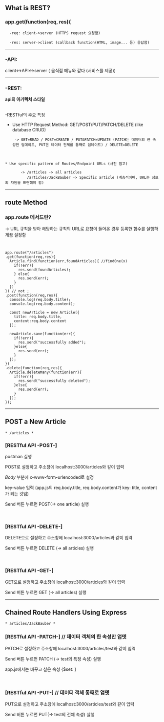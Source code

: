 ## What is REST?


### app.get(function(req, res){

      -req: client->server (HTTPS request 요청함)

      -res: server->client (callback function(HTML, image... 등) 응답함)


* * *
### -API:

client<->API<->server ( 음식점 메뉴와 같다 (서비스를 제공))

* * *

### -REST:

__api의 아키텍처 스타일__  
<br> 

-RESTful의 주요 특징

   * Use HTTP Request Method: GET/POST/PUT/PATCH/DELETE (like database CRUD)

          -> GET=READ / POST=CREATE / PUT&PATCH=UPDATE (PATCH는 데이터의 한 속성만 업데이트, PUT은 데이터 전체를 통째로 업데이트) / DELETE=DELETE

<Br>

    * Use specific pattern of Routes/Endpoint URLs (사진 참고)

           -> /articles -> all articles
              /articles/JackBauber -> Specific article (계층적이며, URL는 정보의 자원을 표현해야 함)

   
-----------------

## route Method

### app.route 메서드란?

-> URL 규칙을 받아 해당하는 규칙의 URL로 요청이 들어온 경우 등록한 함수를 실행하게끔 설정함
	
```


app.route("/articles")
.get(function(req,res){
  Article.find(function(err,foundArticles){ //findOne(x)
    if(!err){
      res.send(foundArticles);
    } else{
      res.send(err);
    }
  })
}) // not ;
.post(function(req,res){
  console.log(req.body.title);
  console.log(req.body.content);

  const newArticle = new Article({
    title: req.body.title,
    content:req.body.content
  });

  newArticle.save(function(err){
    if(!err){
      res.send("successfully added");
    }else{
      res.send(err);
    }
  });
})
.delete(function(req,res){
  Article.deleteMany(function(err){
    if(!err){
      res.send("successfully deleted");
    }else{
      res.send(err);
    }
  });
});

```
-----------
## POST a New Article

```
* /articles *
```

### [RESTful API -POST-]

postman 실행

POST로 설정하고 주소창에 localhost:3000/articles와 같이 입력

*Body* 부분에 x-www-form-urlencoded로 설정

key-value 입력 (app.js의 req.body.title, req.body.content가 key: title, content가 되는 것임)

Send 버튼 누르면 POST(-> one article) 실행

<Br>

### [RESTful API -DELETE-]

DELETE으로 설정하고 주소창에 localhost:3000/articles와 같이 입력

Send 버튼 누르면 DELETE (-> all articles) 실행

<Br>

### [RESTful API -GET-]

GET으로 설정하고 주소창에 localhost:3000/articles와 같이 입력

Send 버튼 누르면 GET (-> all articles) 실행

---------------

## Chained Route Handlers Using Express
```
* articles/JackBauber *
```

### [RESTful API -PATCH-] // 데이터 객체의 한 속성만 업뎃

PATCH로 설정하고 주소창에 localhost:3000/articles/test와 같이 입력

Send 버튼 누르면 PATCH (-> test의 특정 속성) 실행

app.js에서는 바꾸고 싶은 속성 {$set: }

<br>


### [RESTful API -PUT-] // 데이터 객체 통째로 업뎃

PUT으로 설정하고 주소창에 localhost:3000/articles/test와 같이 입력

Send 버튼 누르면 PUT(-> test의 전체 속성) 실행


